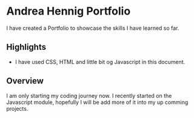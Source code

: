 # Andrea Hennig Portfolio

I have created a Portfolio to showcase the skills I have learned so far.

## Highlights

- I have used CSS, HTML and little bit og Javascript in this document.

## Overview

I am only starting my coding journey now. I recently started on the Javascript module, hopefully I will be add more of it into my up comming projects.
